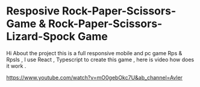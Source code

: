 # Resposive Rock-Paper-Scissors-Game & Rock-Paper-Scissors-Lizard-Spock Game

Hi About the project this is a full responsive mobile and pc game Rps & Rpsls ,
I use React , Typescript to create this game , here is video how does it work .

https://www.youtube.com/watch?v=mO0gebOkc7U&ab_channel=Avler
